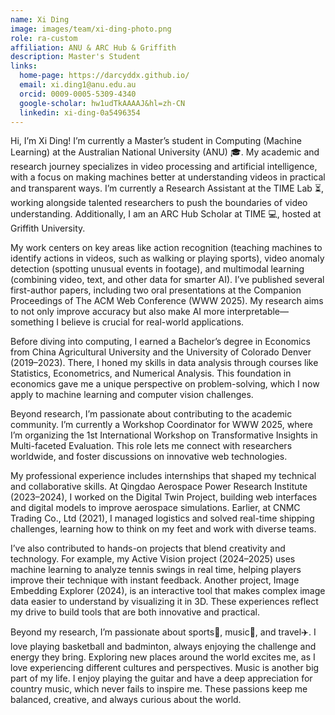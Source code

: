 ```yaml
---
name: Xi Ding
image: images/team/xi-ding-photo.png
role: ra-custom
affiliation: ANU & ARC Hub & Griffith
description: Master's Student
links:
  home-page: https://darcyddx.github.io/
  email: xi.ding1@anu.edu.au
  orcid: 0009-0005-5309-4340
  google-scholar: hw1udTkAAAAJ&hl=zh-CN
  linkedin: xi-ding-0a5496354
---
```


Hi, I’m Xi Ding! I’m currently a Master’s student in Computing (Machine Learning) at the Australian National University (ANU) 🎓. My academic and research journey specializes in video processing and artificial intelligence, with a focus on making machines better at understanding videos in practical and transparent ways. I’m currently a Research Assistant at the TIME Lab ⏳, working alongside talented researchers to push the boundaries of video understanding. Additionally, I am an ARC Hub Scholar at TIME 💻, hosted at Griffith University.

My work centers on key areas like action recognition (teaching machines to identify actions in videos, such as walking or playing sports), video anomaly detection (spotting unusual events in footage), and multimodal learning (combining video, text, and other data for smarter AI). I’ve published several first-author papers, including two oral presentations at the Companion Proceedings of The ACM Web Conference (WWW 2025). My research aims to not only improve accuracy but also make AI more interpretable—something I believe is crucial for real-world applications.

Before diving into computing, I earned a Bachelor’s degree in Economics from China Agricultural University and the University of Colorado Denver (2019–2023). There, I honed my skills in data analysis through courses like Statistics, Econometrics, and Numerical Analysis. This foundation in economics gave me a unique perspective on problem-solving, which I now apply to machine learning and computer vision challenges.

Beyond research, I’m passionate about contributing to the academic community. I’m currently a Workshop Coordinator for WWW 2025, where I’m organizing the 1st International Workshop on Transformative Insights in Multi-faceted Evaluation. This role lets me connect with researchers worldwide, and foster discussions on innovative web technologies.

My professional experience includes internships that shaped my technical and collaborative skills. At Qingdao Aerospace Power Research Institute (2023–2024), I worked on the Digital Twin Project, building web interfaces and digital models to improve aerospace simulations. Earlier, at CNMC Trading Co., Ltd (2021), I managed logistics and solved real-time shipping challenges, learning how to think on my feet and work with diverse teams.

I’ve also contributed to hands-on projects that blend creativity and technology. For example, my Active Vision project (2024–2025) uses machine learning to analyze tennis swings in real time, helping players improve their technique with instant feedback. Another project, Image Embedding Explorer (2024), is an interactive tool that makes complex image data easier to understand by visualizing it in 3D. These experiences reflect my drive to build tools that are both innovative and practical.

Beyond my research, I’m passionate about sports🏀, music🎸, and travel✈️. I love playing basketball and badminton, always enjoying the challenge and energy they bring. Exploring new places around the world excites me, as I love experiencing different cultures and perspectives. Music is another big part of my life. I enjoy playing the guitar and have a deep appreciation for country music, which never fails to inspire me. These passions keep me balanced, creative, and always curious about the world.
